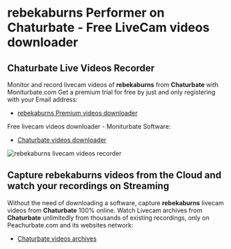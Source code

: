 # rebekaburns Performer on Chaturbate - Free LiveCam videos downloader

## Chaturbate Live Videos Recorder

Monitor and record livecam videos of **rebekaburns** from **Chaturbate** with Moniturbate.com
Get a premium trial for free by just and only registering with your Email address:
* [rebekaburns Premium videos downloader](https://moniturbate.com/request-demo-licence-key.html)

Free livecam videos downloader - Moniturbate Software:
* [Chaturbate videos downloader](https://moniturbate.com/moniturbate-download-software.html)

![rebekaburns livecam videos recorder](https://peachurnet.com/templates/moniturbate-software.png)


## Capture rebekaburns videos from the Cloud and watch your recordings on Streaming

Without the need of downloading a software, capture **rebekaburns** livecam videos from **Chaturbate** 100% online.
Watch Livecam archives from **Chaturbate** unlimitedly from thousands of existing recordings, only on Peachurbate.com and its websites network:
* [Chaturbate videos archives](https://peachurnet.com/)